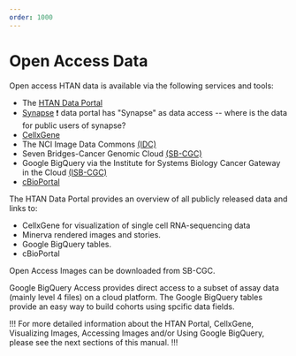 ```yaml
---
order: 1000
---
```


# Open Access Data

Open access HTAN data is available via the following services and tools:

-  The [HTAN Data Portal](https://data.humantumoratlas.org/explore)
-  [Synapse](synapse.org)  :exclamation: data portal has "Synapse" as data access -- where is the data for public users of synapse?
-  [CellxGene](https://cellxgene.cziscience.com/)
-  The NCI Image Data Commons [(IDC)](https://portal.imaging.datacommons.cancer.gov/)
-  Seven Bridges-Cancer Genomic Cloud [(SB-CGC)](https://cgc-accounts.sbgenomics.com/)
-  Google BigQuery via the Institute for Systems Biology Cancer Gateway in the Cloud [(ISB-CGC)](https://isb-cgc.appspot.com/)
-  [cBioPortal](https://www.cbioportal.org/)

The HTAN Data Portal provides an overview of all publicly released data and links to: 
- CellxGene for visualization of single cell RNA-sequencing data
- Minerva rendered images and stories.
- Google BigQuery tables. 
- cBioPortal 

Open Access Images can be downloaded from SB-CGC.

Google BigQuery Access provides direct access to a subset of assay data (mainly level 4 files) on a cloud platform.  The Google BigQuery tables provide an easy way to build cohorts using spcific data fields.  

!!! For more detailed information about the HTAN Portal, CellxGene, Visualizing Images, Accessing Images and/or Using Google BigQuery, please see the next sections of this manual.
!!!